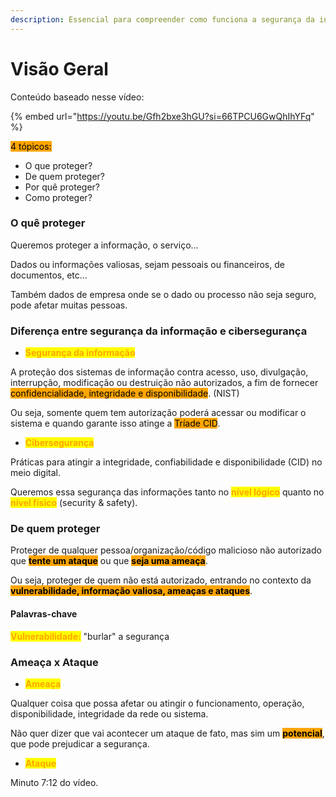 ```yaml
---
description: Essencial para compreender como funciona a segurança da informação
---
```


# Visão Geral

Conteúdo baseado nesse vídeo:

{% embed url="https://youtu.be/Gfh2bxe3hGU?si=66TPCU6GwQhIhYFq" %}

<mark style="background-color:orange;">4 tópicos:</mark>

* O que proteger?
* De quem proteger?
* Por quê proteger?
* Como proteger?



### O quê proteger

Queremos proteger a informação, o serviço...

Dados ou informações valiosas, sejam pessoais ou financeiros, de documentos, etc...

Também dados de empresa onde se o dado ou processo não seja seguro, pode afetar muitas pessoas.



### Diferença entre segurança da informação e cibersegurança

* <mark style="color:orange;">**Segurança da informação**</mark>

A proteção dos sistemas de informação contra acesso, uso, divulgação, interrupção, modificação ou destruição não autorizados, a fim de fornecer <mark style="background-color:orange;">confidencialidade, integridade e disponibilidade</mark>. (NIST)

Ou seja, somente quem tem autorização poderá acessar ou modificar o sistema e quando garante isso atinge a <mark style="background-color:orange;">Tríade CID</mark>.

* <mark style="color:orange;">**Cibersegurança**</mark>

Práticas para atingir a integridade, confiabilidade e disponibilidade (CID) no meio digital.



Queremos essa segurança das informações tanto no <mark style="color:orange;">**nível lógico**</mark> quanto no <mark style="color:orange;">**nível físico**</mark> (security & safety).



### De quem proteger

Proteger de qualquer pessoa/organização/código malicioso não autorizado que <mark style="background-color:orange;">**tente um ataque**</mark> ou que <mark style="background-color:orange;">**seja uma ameaça**</mark>.

Ou seja, proteger de quem não está autorizado, entrando no contexto da <mark style="background-color:orange;">**vulnerabilidade, informação valiosa, ameaças e ataques**</mark>.

#### Palavras-chave

<mark style="color:orange;">**Vulnerabilidade:**</mark> "burlar" a segurança



### Ameaça x Ataque

* <mark style="color:orange;">**Ameaça**</mark>

Qualquer coisa que possa afetar ou atingir o funcionamento, operação, disponibilidade, integridade da rede ou sistema.

Não quer dizer que vai acontecer um ataque de fato, mas sim um <mark style="background-color:orange;">**potencial**</mark>, que pode prejudicar a segurança.

* <mark style="color:orange;">**Ataque**</mark>

Minuto 7:12 do vídeo.

